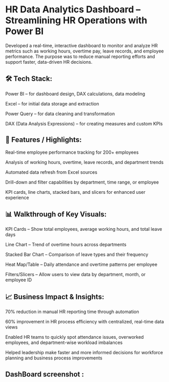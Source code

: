 # HR Data Analytics Dashboard – Streamlining HR Operations with Power BI
Developed a real-time, interactive dashboard to monitor and analyze HR metrics such as working hours, overtime pay, leave records, and employee performance. The purpose was to reduce manual reporting efforts and support faster, data-driven HR decisions.


## 🛠 Tech Stack:
Power BI – for dashboard design, DAX calculations, data modeling

Excel – for initial data storage and extraction

Power Query – for data cleaning and transformation

DAX (Data Analysis Expressions) – for creating measures and custom KPIs



## 🌟 Features / Highlights:
Real-time employee performance tracking for 200+ employees

Analysis of working hours, overtime, leave records, and department trends

Automated data refresh from Excel sources

Drill-down and filter capabilities by department, time range, or employee

KPI cards, line charts, stacked bars, and slicers for enhanced user experience


## 📊 Walkthrough of Key Visuals:
KPI Cards – Show total employees, average working hours, and total leave days

Line Chart – Trend of overtime hours across departments

Stacked Bar Chart – Comparison of leave types and their frequency

Heat Map/Table – Daily attendance and overtime patterns per employee

Filters/Slicers – Allow users to view data by department, month, or employee ID


## 📈 Business Impact & Insights:
70% reduction in manual HR reporting time through automation

60% improvement in HR process efficiency with centralized, real-time data views

Enabled HR teams to quickly spot attendance issues, overworked employees, and department-wise workload imbalances

Helped leadership make faster and more informed decisions for workforce planning and business process improvements


##  DashBoard screenshot : 
  [](https://github.com/Ganeshshivshinde18/Power-BI-analysis-Dashboard/blob/main/HR%20Analytics%20snapshot.png)

























